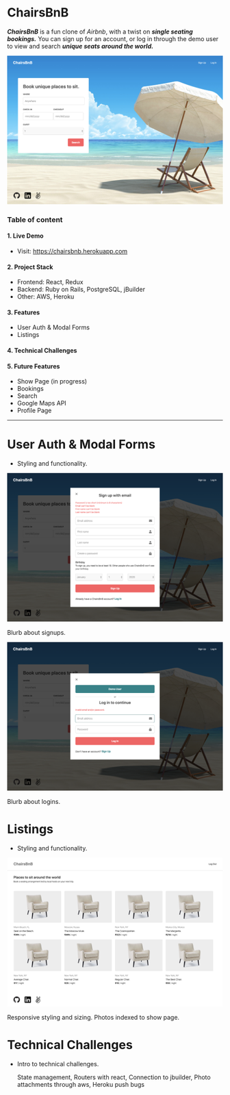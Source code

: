 # ChairsBnB
_**ChairsBnB**_ is a fun clone of *Airbnb*, with a twist on _**single seating bookings.**_ You can sign up for an account, or log in through the demo user to view and search _**unique seats around the world.**_ 

![Image of Splash](https://github.com/dansteryoo/aa_final_project/blob/master/app/assets/images/screenshot-splash.png)

### Table of content

#### 1. Live Demo
* Visit: https://chairsbnb.herokuapp.com

#### 2. Project Stack 
* Frontend: React, Redux
* Backend: Ruby on Rails, PostgreSQL, jBuilder
* Other: AWS, Heroku

#### 3. Features
* User Auth & Modal Forms
* Listings
  
#### 4. Technical Challenges

#### 5. Future Features
* Show Page (in progress)
* Bookings
* Search
* Google Maps API
* Profile Page

***

# User Auth & Modal Forms

- Styling and functionality. 

![Image of Signup](https://github.com/dansteryoo/aa_final_project/blob/master/app/assets/images/screenshot-signin.png)

  Blurb about signups. 

![Image of Login](https://github.com/dansteryoo/aa_final_project/blob/master/app/assets/images/screenshot-logout.png)

  Blurb about logins. 

# Listings

- Styling and functionality.  

![Image of Listings](https://github.com/dansteryoo/aa_final_project/blob/master/app/assets/images/screenshot-listings.png)

  Responsive styling and sizing. 
  Photos indexed to show page. 

# Technical Challenges

- Intro to technical challenges. 

  State management, Routers with react, Connection to jbuilder, Photo attachments through aws, Heroku push bugs
